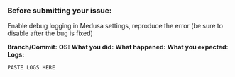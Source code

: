 ### Before submitting your issue:

Enable debug logging in Medusa settings, reproduce the error (be sure to disable after the bug is fixed)

**Branch/Commit:**
**OS:**
**What you did:**
**What happened:**
**What you expected:**
**Logs:**
```
PASTE LOGS HERE
```
